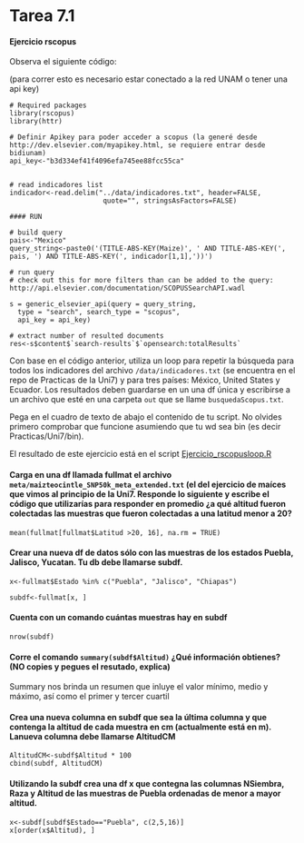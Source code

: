 # Tarea 7.1


#### Ejercicio rscopus
Observa el siguiente código:

(para correr esto es necesario estar conectado a la red UNAM o tener una api key)

```
# Required packages
library(rscopus)
library(httr)

# Definir Apikey para poder acceder a scopus (la generé desde http://dev.elsevier.com/myapikey.html, se requiere entrar desde bidiunam)
api_key<-"b3d334ef41f4096efa745ee88fcc55ca"


# read indicadores list
indicador<-read.delim("../data/indicadores.txt", header=FALSE, 
                       quote="", stringsAsFactors=FALSE)

#### RUN

# build query
pais<-"Mexico"
query_string<-paste0('(TITLE-ABS-KEY(Maize)', ' AND TITLE-ABS-KEY(', pais, ') AND TITLE-ABS-KEY(', indicador[1,1],'))')

# run query
# check out this for more filters than can be added to the query: http://api.elsevier.com/documentation/SCOPUSSearchAPI.wadl

s = generic_elsevier_api(query = query_string,
  type = "search", search_type = "scopus",
  api_key = api_key)

# extract number of resulted documents 
res<-s$content$`search-results`$`opensearch:totalResults`

```

Con base en el código anterior, utiliza un loop para repetir la búsqueda para todos los indicadores del archivo `/data/indicadores.txt` (se encuentra en el repo de Practicas de la Uni7) y para tres países: México, United States y Ecuador. Los resultados deben guardarse en un una df única y escribirse a un archivo que esté en una carpeta `out` que se llame `busquedaScopus.txt`. 

Pega en el cuadro de texto de abajo el contenido de tu script. No olvides primero comprobar que funcione asumiendo que tu wd sea bin (es decir Practicas/Uni7/bin).

El resultado de este ejercicio está en el script [Ejercicio_rscopusloop.R](Ejercicio_rscopusloop.R)


#### Carga en una df llamada fullmat el archivo `meta/maizteocintle_SNP50k_meta_extended.txt` (el del ejercicio de maíces que vimos al principio de la Uni7. Responde lo siguiente y escribe el código que utilizarías para responder en promedio ¿a qué altitud fueron colectadas las muestras que fueron colectadas a una latitud menor a 20?

`mean(fullmat[fullmat$Latitud >20, 16], na.rm = TRUE)`

#### Crear una nueva df de datos sólo con las muestras de los estados Puebla, Jalisco, Yucatan. Tu db debe llamarse subdf.
```
x<-fullmat$Estado %in% c("Puebla", "Jalisco", "Chiapas")

subdf<-fullmat[x, ]
```

#### Cuenta con un comando cuántas muestras hay en subdf
`nrow(subdf)`

#### Corre el comando `summary(subdf$Altitud)` ¿Qué información obtienes? (NO copies y pegues el resutado, explica)
Summary nos brinda un resumen que inluye el valor mínimo, medio y máximo, así como el primer y tercer cuartil

#### Crea una nueva columna en subdf que sea la última columna y que contenga la altitud de cada muestra en cm (actualmente está en m). Lanueva columna debe llamarse AltitudCM

```
AltitudCM<-subdf$Altitud * 100
cbind(subdf, AltitudCM)
```

#### Utilizando la subdf crea una df x que contegna las columnas NSiembra, Raza y Altitud de las muestras de Puebla ordenadas de menor a mayor altitud.
```
x<-subdf[subdf$Estado=="Puebla", c(2,5,16)]
x[order(x$Altitud), ]
```



